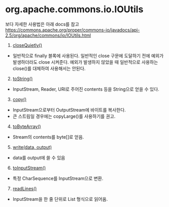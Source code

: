 # org.apache.commons.io.IOUtils

보다 자세한 사용법은 아래 docs를 참고
https://commons.apache.org/proper/commons-io/javadocs/api-2.5/org/apache/commons/io/IOUtils.html


1. <a href="CloseQuietly.java"> closeQuietly() </a>
 - 일반적으로 finally 블록에 사용된다. 일반적인 close 구문에 도달하기 전에 예외가 발생하더라도 close 시켜준다. 예외가 발생하지 않았을 때 일반적으로 사용하는 close()를 대체하여 사용해서는 안된다.


2. <a href="ToString.java"> toString() </a>
 - InputStream, Reader, URI로 주어진 contents 등을 String으로 얻을 수 있다.


3. <a href="Copy.java"> copy() </a>
 - InputStream으로부터 OutputStream에 바이트를 복사한다.
 - 큰 스트림일 경우에는 copyLarge()를 사용하기를 권고.


4. <a href="ToByteArray.java"> toByteArray() </a>
 - Stream의 contents를 byte[]로 얻음.
 

5. <a href="Write.java"> write(data, output) </a>
 - data를 output에 쓸 수 있음
 

6. <a href="ToInputStream.java"> toInputStream() </a>
 - 특정 CharSequence를 InputStream으로 변환.
 

7. <a href="ReadLines.java"> readLines() </a>
 - InputStream을 한 줄 단위로 List<String> 형식으로 읽어옴.